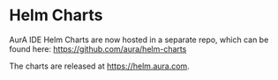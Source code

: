 # Helm Charts
AurA IDE Helm Charts are now hosted in a separate repo, which can be found here: https://github.com/aura/helm-charts 

The charts are released at https://helm.aura.com. 